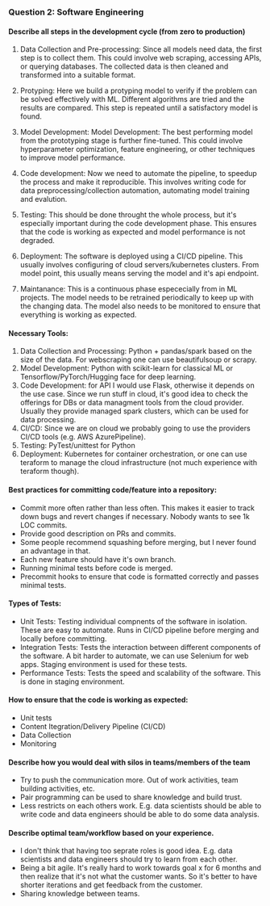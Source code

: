 ### Question 2: Software Engineering

#### Describe all steps in the development cycle (from zero to production)
1. Data Collection and Pre-processing: Since all models need data, the first step is to collect them. This could involve web scraping, accessing APIs, or querying databases. The collected data is then cleaned and transformed into a suitable format.

2. Protyping: Here we build a protyping model to verify if the problem can be solved effectively with ML. Different algorithms are tried and the results are compared. This step is repeated until a satisfactory model is found.

3. Model Development:
Model Development: The best performing model from the prototyping stage is further fine-tuned. This could involve hyperparameter optimization, feature engineering, or other techniques to improve model performance.

4. Code development: Now we need to automate the pipeline, to speedup the process and make it reproducible. This involves writing code for data preprocessing/collection automation, automating model training and evalution.

5. Testing: This should be done throught the whole process, but it's especially important during the code development phase. This ensures that the code is working as expected and model performance is not degraded.

6. Deployment: The software is deployed using a CI/CD pipeline. This usually involves configuring of cloud servers/kubernetes clusters. From model point, this usually means serving the model and it's api endpoint.

7. Maintanance: This is a continuous phase espececially from in ML projects. The model needs to be retrained periodically to keep up with the changing data. The model also needs to be monitored to ensure that everything is working as expected.

#### Necessary Tools:

1. Data Collection and Processing: Python + pandas/spark based on the size of the data. For webscraping one can use beautifulsoup or scrapy.
2. Model Development: Python with scikit-learn for classical ML or Tensorflow/PyTorch/Hugging face for deep learning.
3. Code Development: for API I would use Flask, otherwise it depends on the use case. Since we run stuff in cloud, it's good idea to check the offerings for DBs or
data managment tools from the cloud provider. Usually they provide managed spark clusters, which can be used for data processing.
4. CI/CD: Since we are on cloud we probably going to use the providers CI/CD tools (e.g. AWS AzurePipeline).
5. Testing: PyTest/unittest for Python
6. Deployment: Kubernetes for container orchestration, or one can use teraform to manage the cloud infrastructure (not much experience with teraform though).


#### Best practices for committing code/feature into a repository:
- Commit more often rather than less often. This makes it easier to track down bugs and revert changes if necessary. Nobody wants to see 1k LOC commits.
- Provide good description on PRs and commits.
- Some people recommend squashing before merging, but I never found an advantage in that.
- Each new feature should have it's own branch.
- Running minimal tests before code is merged.
- Precommit hooks to ensure that code is formatted correctly and passes minimal tests.

#### Types of Tests:
- Unit Tests: Testing individual compnents of the software in isolation. These are easy to automate. Runs in CI/CD pipeline before merging and locally before committing.
- Integration Tests: Tests the interaction between different components of the software. A bit harder to automate, we can use Selenium for web apps. Staging environment is used for these tests.
- Performance Tests: Tests the speed and scalability of the software. This is done in staging environment.

#### How to ensure that the code is working as expected:
- Unit tests
- Content Itegration/Delivery Pipeline (CI/CD)
- Data Collection
- Monitoring

#### Describe how you would deal with silos in teams/members of the team
- Try to push the communication more. Out of work activities, team building activities, etc.
- Pair programming can be used to share knowledge and build trust.
- Less restricts on each others work. E.g. data scientists should be able to write code and data engineers should be able to do some data analysis.

#### Describe optimal team/workflow based on your experience.
- I don't think that having too seprate roles is good idea. E.g. data scientists and data engineers should try to learn from each other.
- Being a bit agile. It's really hard to work towards goal x for 6 months and then realize that it's not what the customer wants. So it's better to have shorter iterations and get feedback from the customer.
- Sharing knowledge between teams.

